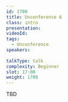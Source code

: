 ```yaml
---
id: 1700
title: Unconference 6
class: intro
presentation:
videoId:
tags:
  - Unconference
speakers:
  
talkType: talk
complexity: Beginner
slot: 17:00
weight: 1700
---
```


TBD
